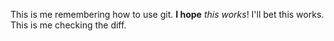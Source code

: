 This is me remembering how to use git.
**I hope** _this works_!
I'll bet this works. This is me checking the diff.
